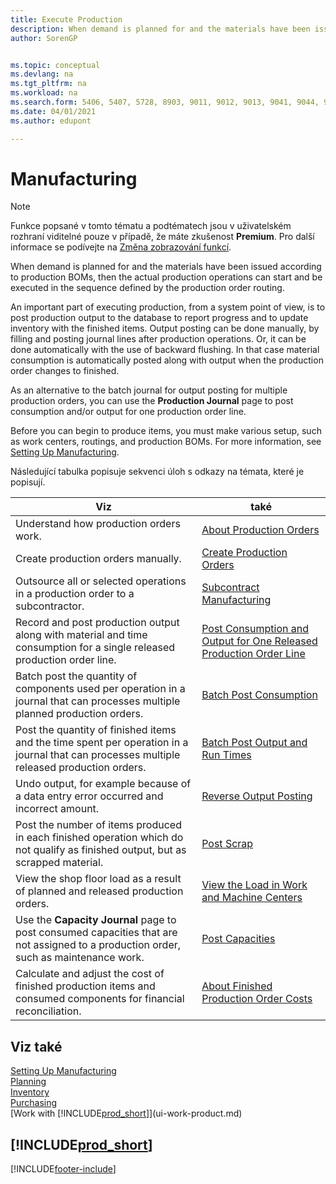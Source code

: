 ```yaml
---
title: Execute Production
description: When demand is planned for and the materials have been issued according to production BOMs, then the actual production operations can start and be executed in the sequence defined by the production order routing.
author: SorenGP


ms.topic: conceptual
ms.devlang: na
ms.tgt_pltfrm: na
ms.workload: na
ms.search.form: 5406, 5407, 5728, 8903, 9011, 9012, 9013, 9041, 9044, 9047, 9323, 9324, 9325, 9326, 9327, 99000784, 99000785
ms.date: 04/01/2021
ms.author: edupont

---
```

# Manufacturing

> [!NOTE]
> Funkce popsané v tomto tématu a podtématech jsou v uživatelském rozhraní viditelné pouze v případě, že máte zkušenost **Premium**. Pro další informace se podívejte na [Změna zobrazování funkcí](ui-experiences.md).

When demand is planned for and the materials have been issued according to production BOMs, then the actual production operations can start and be executed in the sequence defined by the production order routing.

An important part of executing production, from a system point of view, is to post production output to the database to report progress and to update inventory with the finished items. Output posting can be done manually, by filling and posting journal lines after production operations. Or, it can be done automatically with the use of backward flushing. In that case material consumption is automatically posted along with output when the production order changes to finished.

As an alternative to the batch journal for output posting for multiple production orders, you can use the **Production Journal** page to post consumption and/or output for one production order line.

Before you can begin to produce items, you must make various setup, such as work centers, routings, and production BOMs. For more information, see [Setting Up Manufacturing](production-configure-production-processes.md).

Následující tabulka popisuje sekvenci úloh s odkazy na témata, které je popisují.

| **Viz** | **také** |
|------------|-------------|  
| Understand how production orders work. | [About Production Orders](production-about-production-orders.md) |
| Create production orders manually. | [Create Production Orders](production-how-to-create-production-orders.md) |
| Outsource all or selected operations in a production order to a subcontractor. | [Subcontract Manufacturing](production-how-to-subcontract-manufacturing.md) |
| Record and post production output along with material and time consumption for a single released production order line. | [Post Consumption and Output for One Released Production Order Line](production-how-to-register-consumption-and-output.md) |
| Batch post the quantity of components used per operation in a journal that can processes multiple planned production orders. | [Batch Post Consumption](production-how-to-post-consumption.md) |
| Post the quantity of finished items and the time spent per operation in a journal that can processes multiple released production orders. | [Batch Post Output and Run Times](production-how-to-post-output-quantity.md) |
| Undo output, for example because of a data entry error occurred and incorrect amount. | [Reverse Output Posting](production-how-to-reverse-output-posting.md) |
| Post the number of items produced in each finished operation which do not qualify as finished output, but as scrapped material. | [Post Scrap](production-how-to-post-scrap.md) |
| View the shop floor load as a result of planned and released production orders. | [View the Load in Work and Machine Centers](production-how-to-view-the-load-on-work-centers.md) |
| Use the **Capacity Journal** page to post consumed capacities that are not assigned to a production order, such as maintenance work. | [Post Capacities](production-how-to-post-capacities.md) |
| Calculate and adjust the cost of finished production items and consumed components for financial reconciliation. | [About Finished Production Order Costs](finance-about-finished-production-order-costs.md) |

## Viz také

[Setting Up Manufacturing](production-configure-production-processes.md)  
[Planning](production-planning.md)  
[Inventory](inventory-manage-inventory.md)  
[Purchasing](purchasing-manage-purchasing.md)  
[Work with [!INCLUDE[prod_short](includes/prod_short.md)]](ui-work-product.md)

## [!INCLUDE[prod_short](includes/free_trial_md.md)]


[!INCLUDE[footer-include](includes/footer-banner.md)]